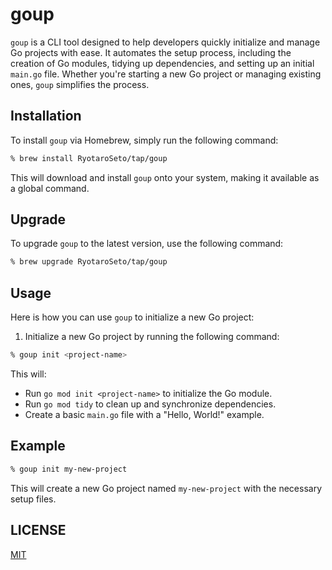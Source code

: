 # goup

`goup` is a CLI tool designed to help developers quickly initialize and manage Go projects with ease. It automates the setup process, including the creation of Go modules, tidying up dependencies, and setting up an initial `main.go` file. Whether you're starting a new Go project or managing existing ones, `goup` simplifies the process.

## Installation

To install `goup` via Homebrew, simply run the following command:

```bash
% brew install RyotaroSeto/tap/goup
```

This will download and install `goup` onto your system, making it available as a global command.

## Upgrade

To upgrade `goup` to the latest version, use the following command:

```bash
% brew upgrade RyotaroSeto/tap/goup
```

## Usage

Here is how you can use `goup` to initialize a new Go project:

1. Initialize a new Go project by running the following command:

```bash
% goup init <project-name>
```

This will:

- Run `go mod init <project-name>` to initialize the Go module.
- Run `go mod tidy` to clean up and synchronize dependencies.
- Create a basic `main.go` file with a "Hello, World!" example.

## Example
```bash
% goup init my-new-project
```
This will create a new Go project named `my-new-project` with the necessary setup files.

## LICENSE
[MIT](./LICENSE)
